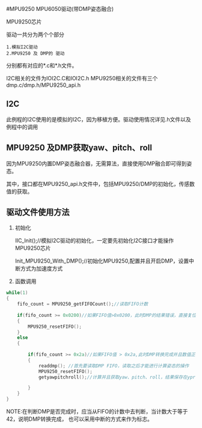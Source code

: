 #MPU9250 MPU6050驱动(带DMP姿态融合)

MPU9250芯片

驱动一共分为两个个部分

	1.模拟I2C驱动
	2.MPU9250 及 DMP的 驱动

分别都有对应的*.c和*.h文件。

I2C相关的文件为IOI2C.C和IOI2C.h
MPU9250相关的文件有三个dmp.c/dmp.h/MPU9250_api.h

## I2C ##

此例程的I2C使用的是模拟的I2C，因为移植方便。驱动使用情况详见.h文件以及例程中的调用

## MPU9250 及DMP获取yaw、pitch、roll ##

因为MPU9250内置DMP姿态融合器，无需算法，直接使用DMP融合即可得到姿态。

其中，接口都在MPU9250_api.h文件中，包括MPU9250/DMP的初始化，传感数值的获取。

## 驱动文件使用方法 ##
1. 初始化
	
	IIC_Init();//模拟I2C驱动的初始化，一定要先初始化I2C接口才能操作MPU9250芯片
	
	Init_MPU9250_With_DMP();//初始化MPU9250,配置并且开启DMP，设置中断方式为加速度方式

2. 	函数调用

``` c
while(1)
{		
	fifo_count = MPU9250_getFIFOCount();//读取FIFO计数
	
	if(fifo_count >= 0x0200)//如果FIFO值>0x0200，此时DMP的结果错误，直接复位FIFO
	{
		MPU9250_resetFIFO();
	}
	else
	{
		
		if(fifo_count >= 0x2a)//如果FIFO值 > 0x2a,此时DMP转换完成并且数值正常
		{				
			readdmp(); //首先要读取DMP FIFO，读取之后才能进行计算姿态的操作
			MPU9250_resetFIFO();					
			getyawpitchroll();//计算并且获取yaw、pitch、roll，结果保存在yprf[3]数组中

		}
	}		
}
```

NOTE:在判断DMP是否完成时，应当从FIFO的计数中去判断，当计数大于等于42，说明DMP转换完成，
也可以采用中断的方式来作为标志。
